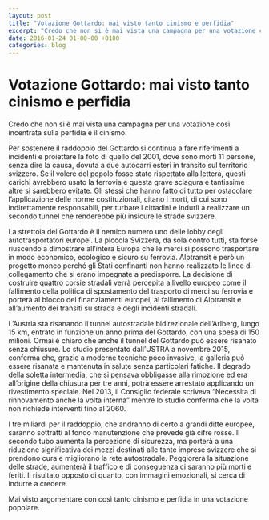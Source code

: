 ```yaml
---
layout: post
title: "Votazione Gottardo: mai visto tanto cinismo e perfidia"
excerpt: "Credo che non si è mai vista una campagna per una votazione così incentrata sulla perfidia e il cinismo."
date: 2016-01-24 01-00-00 +0100
categories: blog
---
```


# Votazione Gottardo: mai visto tanto cinismo e perfidia

Credo che non si è mai vista una campagna per una votazione così incentrata sulla perfidia e il cinismo.

Per sostenere il raddoppio del Gottardo si continua a fare riferimenti a incidenti e proiettare la foto di quello del 2001, dove sono morti 11 persone, senza dire la causa, dovuta a due autocarri esteri in transito sul territorio svizzero. Se il volere del popolo fosse stato rispettato alla lettera, questi carichi avrebbero usato la ferrovia e questa grave sciagura e tantissime altre si sarebbero evitate. Gli stessi che hanno fatto di tutto per ostacolare l’applicazione delle norme costituzionali, citano i morti, di cui sono indirettamente responsabili, per turbare i cittadini e indurli a realizzare un secondo tunnel che renderebbe più insicure le strade svizzere.

La strettoia del Gottardo è il nemico numero uno delle lobby degli autotrasportatori europei. La piccola Svizzera, da sola contro tutti, sta forse riuscendo a dimostrare all’intera Europa che le merci si possono trasportare in modo economico, ecologico e sicuro su ferrovia. Alptransit è però un progetto monco perché gli Stati confinanti non hanno realizzato le linee di collegamento che si erano impegnate a predisporre. La decisione di costruire quattro corsie stradali verrà percepita a livello europeo come il fallimento della politica di spostamento del trasporto di merci su ferrovia e porterà al blocco dei finanziamenti europei, al fallimento di Alptransit e all’aumento dei transiti su strada e degli incidenti stradali.

L’Austria sta risanando il tunnel autostradale bidirezionale dell’Arlberg, lungo 15 km, entrato in funzione un anno prima del Gottardo, con una spesa di 150 milioni. Ormai è chiaro che anche il tunnel del Gottardo può essere risanato senza chiusure. Lo studio presentato dall’USTRA a novembre 2015, conferma che, grazie a moderne tecniche poco invasive, la galleria può essere risanata e mantenuta in salute senza particolari fatiche. Il degrado della soletta intermedia, che si pensava obbligasse alla rimozione ed era all’origine della chiusura per tre anni, potrà essere arrestato applicando un rivestimento speciale. Nel 2013, il Consiglio federale scriveva “Necessita di rinnovamento anche la volta interna” mentre lo studio conferma che la volta non richiede interventi fino al 2060.

I tre miliardi per il raddoppio, che andranno di certo a grandi ditte europee, saranno sottratti al fondo manutenzione che prevede già cifre rosse. Il secondo tubo aumenta la percezione di sicurezza, ma porterà a una riduzione significativa dei mezzi destinati alle tante imprese svizzere che si prendono cura e migliorano la rete autostradale. Peggiorerà la situazione delle strade, aumenterà il traffico e di conseguenza ci saranno più morti e feriti. Il risultato opposto di quanto, con immagini emozionali, si cerca di indurre a credere.

Mai visto argomentare con così tanto cinismo e perfidia in una votazione popolare.

